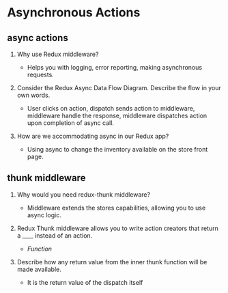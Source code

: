 # Asynchronous Actions

## async actions

1. Why use Redux middleware?

   - Helps you with logging, error reporting, making asynchronous requests.

2. Consider the Redux Async Data Flow Diagram. Describe the flow in your own words.

   - User clicks on action, dispatch sends action to middleware, middleware handle the response, middleware dispatches action upon completion of async call.

3. How are we accommodating async in our Redux app?

   - Using async to change the inventory available on the store front page.

## thunk middleware

1. Why would you need redux-thunk middleware?

   - Middleware extends the stores capabilities, allowing you to use async logic.

2. Redux Thunk middleware allows you to write action creators that return a \_\_\_\_ instead of an action.

   - _Function_

3. Describe how any return value from the inner thunk function will be made available.

   - It is the return value of the dispatch itself
